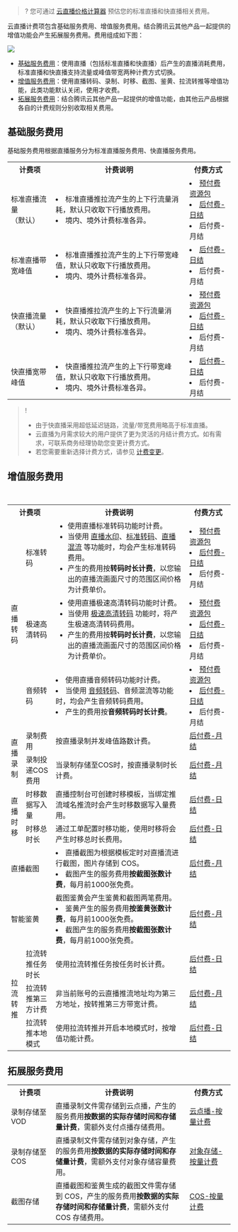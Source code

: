 >? 您可通过 [云直播价格计算器](https://buy.cloud.tencent.com/price/css/calculator) 预估您的标准直播和快直播相关费用。

云直播计费项包含基础服务费用、增值服务费用。结合腾讯云其他产品一起提供的增值功能会产生拓展服务费用。费用组成如下图：

![](https://qcloudimg.tencent-cloud.cn/raw/e6890720702b28c1ea9e2a725974b214.png)


- [基础服务费用](#base)：使用直播（包括标准直播和快直播）后产生的直播消耗费用，标准直播和快直播支持流量或峰值带宽两种计费方式切换。
- [增值服务费用](#appreciation)：使用直播转码、录制、时移、截图、鉴黄、拉流转推等增值功能，此类功能默认关闭，使用才收费。
- [拓展服务费用](#extensions)：结合腾讯云其他产品一起提供的增值功能，由其他云产品根据各自的计费规则分别收取相关费用。

[](id:base)
## 基础服务费用

基础服务费用根据直播服务分为标准直播服务费用、快直播服务费用。

<table>
<tr><th width="20%">计费项</th><th width="60%">计费说明</th><th>付费方式</th></tr>
<tr>
<td>标准直播流量<br>（默认）</td>
<td>
<li/>标准直播推拉流产生的上下行流量消耗，默认只收取下行播放费用。
<li/>境内、境外计费标准各异。
</td>
<td>
<li><a href="https://www.tencentcloud.com/document/product/267/52220#live_pag">预付费资源包</a></li>
<li><a href="https://intl.cloud.tencent.com/document/product/267/2818#flow">后付费-日结</a></li>
<li/>后付费-月结
</td>
</tr><tr>
<td>标准直播带宽峰值</td>
<td>
<li/>标准直播推拉流产生的上下行带宽峰值，默认只收取下行播放费用。
<li/>境内、境外计费标准各异。
</td><td>
<li/><a href="https://intl.cloud.tencent.com/document/product/267/2818#bandwidth">后付费-日结</a>
<li/>后付费-月结
</td>
</tr><tr>
<td>快直播流量<br>（默认）</td>
<td>
<li/>快直播推拉流产生的上下行流量消耗，默认只收取下行播放费用。
<li/>境内、境外计费标准各异。
</td>
<td>
<li/><a href="https://www.tencentcloud.com/document/product/267/52220#live_pag">预付费资源包</a>
<li/><a href="https://intl.cloud.tencent.com/document/product/267/39969#flow">后付费-日结</a>
<li/>后付费-月结
</td>
</tr><tr>
<td>快直播宽带峰值</td>
<td>
<li/>快直播推拉流产生的上下行带宽峰值，默认只收取下行播放费用。
<li/>境内、境外计费标准各异。
</td>
<td>
<li/><a href="https://intl.cloud.tencent.com/document/product/267/39969#bandwidth">后付费-日结</a>
<li/>后付费-月结
</td>
</tr><tr>
</td>
</tr></table>

>! 
>- 由于快直播采用超低延迟链路，流量/带宽费用略高于标准直播。
>- 云直播为月需求较大的用户提供了更为灵活的月结计费方式。如有需求，可联系商务经理协助您变更计费方式。
>- 若您需要重新选择计费方式，请参见 [计费变更](https://intl.cloud.tencent.com/document/product/267/30411)。  


[](id:appreciation)
## 增值服务费用

<table>
<tr><th colspan=2 width="20%">计费项</th><th width="60%">计费说明</th><th>付费方式</th></tr>
<tr>
<td rowspan=3>直播转码</td>
<td>标准转码</td>
<td><ul style="margin:0">
<li/>使用直播标准转码功能时计费。
<li/>当使用 <a href="https://intl.cloud.tencent.com/document/product/267/31064">直播水印</a>、<a href="https://intl.cloud.tencent.com/document/product/267/31071">标准转码</a>、<a href="https://intl.cloud.tencent.com/document/product/267/37665">直播混流</a> 等功能时，均会产生标准转码费用。
<li/>产生的费用按<b>转码时长计费</b>，以您输出的直播流画面尺寸的范围区间价格为计费单价。
</ul></td>
<td>
<li><a href="https://www.tencentcloud.com/document/product/267/52220#standard_pag">预付费资源包</a></li>
<li><a href="https://intl.cloud.tencent.com/document/product/267/39604#n_trans">后付费-日结</a></li></ul>
<li/>后付费-月结
</td>
</tr><tr>
<td>极速高清转码</td>
<td><ul style="margin:0">
<li/>使用直播极速高清转码功能时计费。
<li/>当使用 <a href="https://intl.cloud.tencent.com/document/product/267/31071#C_topspeed">极速高清转码</a> 功能时，将产生极速高清转码费用。
<li/>产生的费用按<b>转码时长计费</b>，以您输出的直播流画面尺寸的范围区间价格为计费单价。
</ul><td>
<li><a href="https://www.tencentcloud.com/document/product/267/52220#topspeed_pag">预付费资源包</a></li>
<li><a href="https://intl.cloud.tencent.com/document/product/267/39604#s_trans">后付费-日结</a></li>
<li/>后付费-月结
</td>
</tr><tr>
<td>音频转码</td>
<td>
<li/>使用直播音频转码功能时计费。
<li/>当使用 <a href="https://intl.cloud.tencent.com/document/product/267/31071#C_audio">音频转码</a>、音频混流等功能时，均会产生音频转码费用。
<li/>产生的费用按<b>音频转码时长计费</b>。
<td>
<li><a href="https://www.tencentcloud.com/document/product/267/52220#standard_pag">预付费资源包</a></li>
<li><a href="https://intl.cloud.tencent.com/document/product/267/39604#a_trans">后付费-日结</a></li>
<li/>后付费-月结
</td>
</tr><tr>
  <td rowspan=2>直播录制</td>
  <td>录制费用</td>
  <td>按直播录制并发峰值路数计费。</td>
<td><a href="https://intl.cloud.tencent.com/document/product/267/39605">后付费-月结</a></td>
</tr><tr>
  <td>录制投递COS费用</td>  <td>当录制存储至COS时，按直播录制时长计费。</td>
<td><a href="https://intl.cloud.tencent.com/document/product/267/39605#.E5.BD.95.E5.88.B6.E6.8A.95.E9.80.92-cos-.E6.9C.8D.E5.8A.A1">后付费-月结</a></td>
</tr><tr>
<td rowspan=2>直播时移</td>
<td>时移数据写入量</td>
<td>直播控制台可创建时移模板，当绑定推流域名推流时会产生时移数据写入量费用。</td>
<td>
<a href="https://www.tencentcloud.com/document/product/267/53262">后付费-日结</a></td>
</tr><tr>
<td>时移总时长</td>
<td>通过工单配置时移功能，使用时移将会产生时移总时长费用。</td>
<td>
<a href="https://www.tencentcloud.com/document/product/267/47534">后付费-日结</a></td>
</tr><tr>
<td colspan=2>直播截图</td>
<td>
  <li>直播截图为根据模板定时对直播流进行截图，图片存储到 COS。</li>
  <li>截图产生的服务费用<b>按截图张数计费</b>，每月前1000张免费。</li>
</td>
<td><a href="https://intl.cloud.tencent.com/document/product/267/39606">后付费-月结</a></td>
</tr><tr>
  <td colspan=2>智能鉴黄</td>
  <td>截图鉴黄会产生鉴黄和截图两笔费用。
    <li>鉴黄产生的服务费用<b>按鉴黄张数计费</b>，每月前1000张免费。</li>
    <li>截图产生的服务费用<b>按截图张数计费</b>，每月前1000张免费。</li>
</td>
<td><a href="https://intl.cloud.tencent.com/document/product/267/39607">后付费-月结</a></td>
</tr><tr>
</td>
</tr>
<tr><td rowspan=3>拉流转推</td>
<td>拉流转推任务时长</td>
<td>使用拉流转推任务按任务时长计费。</td>
<td><a href="https://intl.cloud.tencent.com/document/product/267/41059#time">后付费-日结</a>
</td>
</tr><tr>
<td>拉流转推第三方计费</td>
<td>非当前账号的云直播推流地址均为第三方地址，按转推第三方带宽计费。</td>
<td>
<a href="https://intl.cloud.tencent.com/document/product/267/41059#third_part">后付费-月结</a>
</td>
</tr><tr>
<td>拉流转推本地模式</td>
<td>使用拉流转推并开启本地模式时，按增值功能计费。</td>
<td>
<a href="https://www.tencentcloud.com/document/product/267/51555">后付费-日结</a>
</td>
</tr><tr>
</td>
</tr>
</table>

[](id:extensions)

## 拓展服务费用

<table>
<tr><th width="20%">计费项</th><th width="60%">计费说明</th><th>付费方式</th></tr>
<tr>
<td>录制存储至VOD</td>
<td>直播录制文件需存储到云点播，产生的服务费用<b>按数据的实际存储时间和存储量计费</b>，需额外支付点播存储费用。</td>
<td><a href="https://intl.cloud.tencent.com/document/product/266/14666#media_storage">云点播-按量计费</a></td>
</tr><tr>
<td>录制存储至COS</td>
<td>直播录制文件需存储到对象存储，产生的服务费用<b>按数据的实际存储时间和存储量计费</b>，需额外支付对象存储容量费用。</td>
<td><a href="https://intl.cloud.tencent.com/document/product/436/40099">对象存储-按量计费</a></td>
</tr><tr>
<td>截图存储</td>
<td>直播截图和鉴黄生成的截图文件需存储到 COS，产生的服务费用<strong>按数据的实际存储时间和存储量计费</strong>，需额外支付 COS 存储费用。</td>
<td><a href="https://intl.cloud.tencent.com/document/product/436/32534">COS-按量计费</a></td>
</tr></table>
